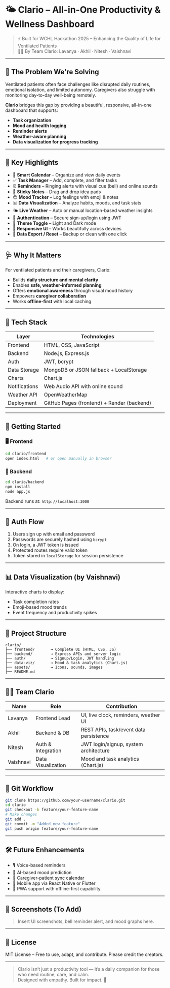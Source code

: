 # 🌤️ Clario – All-in-One Productivity & Wellness Dashboard

> ⚡️ Built for WCHL Hackathon 2025 – Enhancing the Quality of Life for Ventilated Patients  
> 👩‍💻 By Team Clario: Lavanya · Akhil · Nitesh · Vaishnavi

---

## 🧠 The Problem We're Solving

Ventilated patients often face challenges like disrupted daily routines, emotional isolation, and limited autonomy. Caregivers also struggle with monitoring day-to-day well-being remotely.

**Clario** bridges this gap by providing a beautiful, responsive, all-in-one dashboard that supports:

- **Task organization**  
- **Mood and health logging**  
- **Reminder alerts**  
- **Weather-aware planning**  
- **Data visualization for progress tracking**

---

## 🌟 Key Highlights

- 📅 **Smart Calendar** – Organize and view daily events  
- ✅ **Task Manager** – Add, complete, and filter tasks  
- ⏰ **Reminders** – Ringing alerts with visual cue (bell) and online sounds  
- 📝 **Sticky Notes** – Drag and drop idea pads  
- 😊 **Mood Tracker** – Log feelings with emoji & notes  
- 📊 **Data Visualization** – Analyze habits, moods, and task stats  
- 🌤️ **Live Weather** – Auto or manual location-based weather insights  
- 🔐 **Authentication** – Secure sign-up/login using JWT  
- 🎨 **Theme Toggle** – Light and Dark mode  
- 📱 **Responsive UI** – Works beautifully across devices  
- 💾 **Data Export / Reset** – Backup or clean with one click  

---

## 🩺 Why It Matters

For ventilated patients and their caregivers, Clario:

- Builds **daily structure and mental clarity**  
- Enables **safe, weather-informed planning**  
- Offers **emotional awareness** through visual mood history  
- Empowers **caregiver collaboration**  
- Works **offline-first** with local caching  

---

## 🧰 Tech Stack

| Layer          | Technologies                                |
|----------------|---------------------------------------------|
| Frontend       | HTML, CSS, JavaScript                       |
| Backend        | Node.js, Express.js                         |
| Auth           | JWT, bcrypt                                 |
| Data Storage   | MongoDB or JSON fallback + LocalStorage     |
| Charts         | Chart.js                                    |
| Notifications  | Web Audio API with online sound             |
| Weather API    | OpenWeatherMap                              |
| Deployment     | GitHub Pages (frontend) + Render (backend)  |

---

## 🚀 Getting Started

### 🖥️ Frontend

```bash
cd clario/frontend  
open index.html   # or open manually in browser
```

### 🔧 Backend

```bash
cd clario/backend  
npm install  
node app.js
```

Backend runs at: `http://localhost:3000`

---

## 🔐 Auth Flow

1. Users sign up with email and password  
2. Passwords are securely hashed using `bcrypt`  
3. On login, a JWT token is issued  
4. Protected routes require valid token  
5. Token stored in `localStorage` for session persistence  

---

## 📊 Data Visualization (by Vaishnavi)

Interactive charts to display:

- Task completion rates  
- Emoji-based mood trends  
- Event frequency and productivity spikes  

---

## 📁 Project Structure

```
clario/  
├── frontend/       → Complete UI (HTML, CSS, JS)  
├── backend/        → Express APIs and server logic  
├── auth/           → Signup/Login, JWT handling  
├── data-viz/       → Mood & task analytics (Chart.js)  
├── assets/         → Icons, sounds, images  
├── README.md
```

---

## 🧑‍💻 Team Clario

| Name       | Role               | Contribution                            |
|------------|--------------------|-----------------------------------------|
| Lavanya    | Frontend Lead      | UI, live clock, reminders, weather UI   |
| Akhil      | Backend & DB       | REST APIs, task/event data persistence  |
| Nitesh     | Auth & Integration | JWT login/signup, system architecture   |
| Vaishnavi  | Data Visualization | Mood and task analytics (Chart.js)      |

---

## 🌱 Git Workflow

```bash
git clone https://github.com/your-username/clario.git  
cd clario  
git checkout -b feature/your-feature-name  
# Make changes  
git add .  
git commit -m "Added new feature"  
git push origin feature/your-feature-name
```

---

## 🛠️ Future Enhancements

- 🎙️ Voice-based reminders  
- 🧠 AI-based mood prediction  
- 👥 Caregiver-patient sync calendar  
- 📲 Mobile app via React Native or Flutter  
- 🧭 PWA support with offline-first capability  

---

## 📸 Screenshots (To Add)

> Insert UI screenshots, bell reminder alert, and mood graphs here.

---

## 📜 License

MIT License – Free to use, adapt, and contribute. Please credit the creators.

---

> Clario isn’t just a productivity tool — it’s a daily companion for those who need routine, care, and calm.  
> Designed with empathy. Built for impact. 💙
